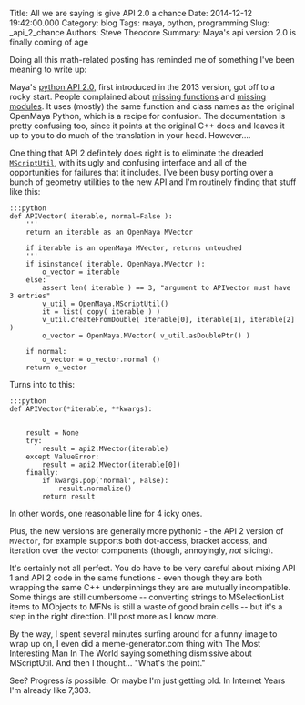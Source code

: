 Title: All we are saying is give API 2.0 a chance
Date: 2014-12-12 19:42:00.000
Category: blog
Tags: maya, python, programming 
Slug: _api_2_chance
Authors: Steve Theodore
Summary: Maya's api version 2.0 is finally coming of age

Doing all this math-related posting has reminded me of something I've been meaning to write up:  
  
Maya's [python API 2.0,](http://knowledge.autodesk.com/search-result/caas/CloudHelp/cloudhelp/2015/ENU/Maya-SDK/py-ref/index-html.html) first introduced in the 2013 version, got off to a rocky start. People complained about [missing functions](http://stackoverflow.com/questions/20232835/maya-python-api-2-0-has-no-mitdag-so-how-traverse-dag-graph) and [missing modules](http://jeremyyk.com/tutorials/maya-s-python-api-2-0-).  It uses (mostly) the same function and class names as the original OpenMaya Python, which is a recipe for confusion. The documentation is pretty confusing too, since it points at the original C++ docs and leaves it up to you to do much of the translation in your head.    However....  
  
  
One thing that API 2 definitely does right is to eliminate the dreaded [`MScriptUtil`](python_api_crash), with its ugly and confusing interface and all of the opportunities for failures that it includes.  I've been busy porting over a bunch of geometry utilities to the new API and I'm routinely finding that stuff like this:  
  
    :::python
    def APIVector( iterable, normal=False ):  
        '''  
        return an iterable as an OpenMaya MVector  
          
        if iterable is an openMaya MVector, returns untouched  
        '''  
        if isinstance( iterable, OpenMaya.MVector ):  
            o_vector = iterable  
        else:  
            assert len( iterable ) == 3, "argument to APIVector must have 3 entries"  
            v_util = OpenMaya.MScriptUtil()  
            it = list( copy( iterable ) )  
            v_util.createFromDouble( iterable[0], iterable[1], iterable[2] )  
            o_vector = OpenMaya.MVector( v_util.asDoublePtr() )  
      
        if normal:  
            o_vector = o_vector.normal ()  
        return o_vector  
    
  
Turns into to this:  

    :::python
    def APIVector(*iterable, **kwargs):
    
    
        result = None  
        try:  
            result = api2.MVector(iterable)  
        except ValueError:  
            result = api2.MVector(iterable[0])  
        finally:  
            if kwargs.pop('normal', False):  
                result.normalize()  
            return result  
    

  
In other words, one reasonable line for 4 icky ones.  
  
Plus, the new versions are generally more pythonic - the API 2 version of `MVector`, for example supports both dot-access, bracket access, and iteration over the vector components (though, annoyingly, _not_ slicing).  
  
It's certainly not all perfect. You do have to be very careful about mixing API 1 and API 2 code in the same functions - even though they are both wrapping the same C++ underpinnings they are are mutually incompatible.  Some things are still cumbersome -- converting strings to MSelectionList items to MObjects to MFNs is still a waste of good brain cells -- but it's a step in the right direction. I'll post more as I know more.  
  
By the way, I spent several minutes surfing around for a funny image to wrap up on, I even did a meme-generator.com thing with The Most Interesting Man In The World saying something dismissive about MScriptUtil.  And then I thought... "What's the point."  
  
See? Progress _is_ possible.   Or maybe I'm just getting old. In Internet Years I'm already like 7,303.  
  
  
  


